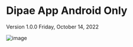 # Dipae App Android Only

Version 1.0.0 Friday, October 14, 2022


![image](https://user-images.githubusercontent.com/70096169/195937745-dd3d27e6-8a31-4365-86c4-542beb110c84.png)
